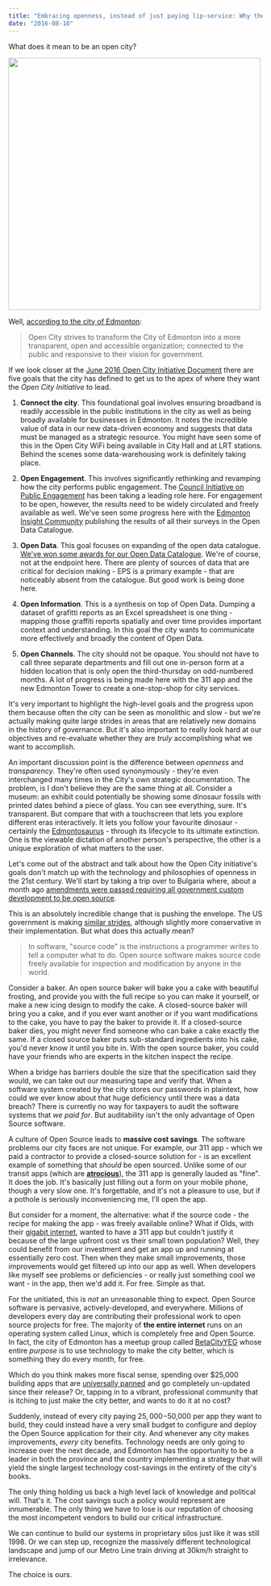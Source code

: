 ```yaml
---
title: "Embracing openness, instead of just paying lip-service: Why the City of Edmonton needs to adopt an Open Source strategy"
date: "2016-08-10"
---
```


What does it mean to be an open city?

<img width="500px" src="/img/posts/2016-08-10-open-sourcing-edmonton-software/opencity.png" />

Well, [according to the city of Edmonton](http://www.edmonton.ca/city_government/initiatives_innovation/open-city.aspx):

> Open City strives to transform the City of Edmonton into a more transparent, open and accessible organization; connected to the public and responsive to their vision for government.

If we look closer at the [June 2016 Open City Initiative Document](http://www.edmonton.ca/city_government/documents/OpenCity_InitiativeJune2016.pdf) there are five goals
that the city has defined to get us to the apex of where they want the _Open City Initiative_ to lead.

1. **Connect the city**. This foundational goal involves ensuring broadband is readily accessible in the public institutions in the city
 as well as being broadly available for businesses in Edmonton. It notes the incredible value of data in our new data-driven economy
 and suggests that data must be managed as a strategic resource. You might have seen some of this in the Open City WiFi being available
 in City Hall and at LRT stations. Behind the scenes some data-warehousing work is definitely taking place.
 
2. **Open Engagement**. This involves significantly rethinking and revamping how the city performs public engagement. The [Council Initiative
 on Public Engagement](http://www.edmonton.ca/city_government/initiatives_innovation/council-initiative-on-public-engagement.aspx) has been 
 taking a leading role here. For engagement to be open, however, the results need to be widely circulated and freely available as well.
 We've seen some progress here with the [Edmonton Insight Community](http://www.edmonton.ca/programs_services/public_engagement/edmonton-insight-community.aspx)
 publishing the results of all their surveys in the Open Data Catalogue.
 
3. **Open Data**. This goal focuses on expanding of the open data catalogue. [We've won some awards for our Open Data Catalogue](http://globalnews.ca/news/2456703/edmontons-open-data-initiatives-rank-1-among-34-canadian-cities/).
 We're of course, not at the endpoint here. There are plenty of sources of data that are critical for decision making - EPS is a primary example -
 that are noticeably absent from the catalogue. But good work is being done here.
 
4. **Open Information**. This is a synthesis on top of Open Data. Dumping a dataset of grafitti reports as an Excel spreadsheet is one thing - mapping those graffiti reports spatially
 and over time provides important context and understanding. In this goal the city wants to communicate more effectively and broadly the content of Open Data.
 
5. **Open Channels**. The city should not be opaque. You should not have to call three separate departments and fill out one in-person form at a 
 hidden location that is only open the third-thursday on odd-numbered months. A lot of progress is being made here with the 311 app and the new
 Edmonton Tower to create a one-stop-shop for city services.
 
It's very important to highlight the high-level goals and the progress upon them because often the city can be seen as monolithic and slow - but we're actually
making quite large strides in areas that are relatively new domains in the history of governance. But it's also important to really look hard
at our objectives and re-evaluate whether they are *truly* accomplishing what we want to accomplish.

An important discussion point is the difference between *openness* and *transparency*. They're often used synonymously - they're even interchanged
many times in the City's own strategic documentation. The problem, is I don't believe they are the same thing at all. Consider a museum: an exhibit
could potentially be showing some dinosaur fossils with printed dates behind a piece of glass. You can see everything, sure. It's transparent. But compare
that with a touchscreen that lets you explore different eras interactively. It lets you follow your favourite dinosaur - certainly the [Edmontosaurus](https://en.wikipedia.org/wiki/Edmontosaurus) - through its lifecycle
to its ultimate extinction. One is the viewable dictation of another person's perspective, the other is a unique exploration of what
matters to the user.

Let's come out of the abstract and talk about how the Open City initiative's goals don't match up with the technology and philosophies
of openness in the 21st century. We'll start by taking a trip over to Bulgaria where, about a month ago [amendments were passed requiring all 
government custom development to be open source](https://thepolicy.us/bulgaria-got-a-law-requiring-open-source-98bf626cf70a#.hkx302fgi).

This is an absolutely incredible change that is pushing the envelope. The US government is making [similar strides](https://www.whitehouse.gov/blog/2016/08/08/peoples-code), 
although slightly more conservative in their implementation. But what does this actually mean?

> In software, "source code" is the instructions a programmer writes to tell a computer what to do. Open source software makes
  source code freely available for inspection and modification by anyone in the world. 
  
Consider a baker. An open source baker
will bake you a cake with beautiful frosting, and provide you with the full recipe so you can make it yourself, or make a new icing design to modify the cake.
A closed-source baker will bring you a cake, and if you ever want another or if you want modifications to the cake, you have to pay the baker to provide it.
If a closed-source baker dies, you might never find someone who can bake a cake exactly the same. If a closed source baker puts sub-standard ingredients into
his cake, you'd never know it until you bite in. With the open source baker, you could have your friends who are experts in the kitchen inspect the recipe.

When a bridge has barriers double the size that the specification said they would, we can take out our measuring tape and
verify that. When a software system created by the city stores our passwords in plaintext, how could we ever know about
that huge deficiency until there was a data breach? There is currently no way for taxpayers to audit the software systems that
*we paid for*. But auditability isn't the only advantage of Open Source software.

A culture of Open Source leads to **massive cost savings**. The software problems our city faces are not unique. For example,
our 311 app - which we paid a contractor to provide a closed-source solution for - is an excellent example of something that
*should* be open sourced. Unlike some of our transit apps (which are [**atrocious**](http://www.cbc.ca/news/canada/edmonton/councillors-call-for-improvements-to-the-transit-app-1.3456390)),
the 311 app is generally lauded as "fine". It does the job. It's basically just filling out a form on your mobile phone,
though a very slow one. It's forgettable, and it's not a pleasure to use, but if a pothole is seriously inconveniencing me,
I'll open the app.

But consider for a moment, the alternative: what if the source code - the recipe for making the app - was freely available online?
What if Olds, with their [gigabit internet](http://o-net.ca/), wanted to have a 311 app but couldn't justify it because of the large
upfront cost vs their small town population? Well, they could benefit from our investment and get an app up and running at
essentially zero cost. Then when they make small improvements, those improvements would get filtered up into our app as well. When developers
like myself see problems or deficiencies - or really just something cool we want - in the app, then we'd add it. For free. Simple as that.

For the unitiated, this is *not* an unreasonable thing to expect. Open Source software is pervasive, actively-developed, and everywhere.
Millions of developers every day are contributing their professional work to open source projects for free. The majority of **the entire internet**
runs on an operating system called Linux, which is completely free and Open Source. In fact, the city of Edmonton has a meetup group
called [BetaCityYEG](https://betacity.ca/) whose entire *purpose* is to use technology to make the city better, which is something they do
every month, for free.

Which do you think makes more fiscal sense, spending over $25,000 building apps that are [universally panned](http://www.cbc.ca/news/canada/edmonton/omar-mouallem-slams-new-ets-live-to-go-smart-bus-app-1.2873912) and
go completely un-updated since their release? Or, tapping in to a vibrant, professional community that is itching to just
make the city better, and wants to do it at no cost?

Suddenly, instead of every city paying $25,000-$50,000 per app they want to build, they could instead have a very small budget to configure
and deploy the Open Source application for their city. And whenever any city makes improvements, *every* city benefits. Technology needs are
only going to increase over the next decade, and Edmonton has the opportunity to be a leader in both the province and the country
implementing a strategy that will yield the single largest technology cost-savings in the entirety of the city's books.

The only thing holding us back a high level lack of knowledge and political will. That's it. The cost savings such a policy would represent are
innumerable. The only thing we have to lose is our reputation of choosing the most incompetent vendors to build our critical infrastructure.

We can continue to build our systems in proprietary silos just like it was still 1998. Or we can step up, recognize the massively
different technological landscape and jump of our Metro Line train driving at 30km/h straight to irrelevance. 

The choice is ours.
